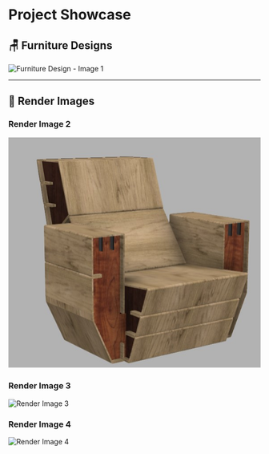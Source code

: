 # Project Showcase

## 🪑 Furniture Designs

![Furniture Design - Image 1](im1.jpg)

---

## 🎨 Render Images

### Render Image 2
![Render Image 2](images\im1.jpg)

### Render Image 3
![Render Image 3](im3.jpg)

### Render Image 4
![Render Image 4](im4.jpg)
